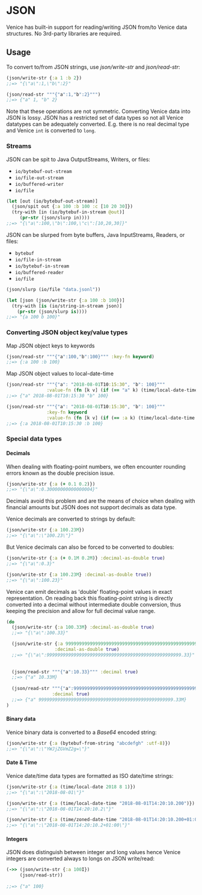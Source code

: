 # JSON

Venice has built-in support for reading/writing JSON from/to Venice data 
structures. No 3rd-party libraries are required.


## Usage

To convert to/from JSON strings, use *json/write-str* and *json/read-str*:

```clojure
(json/write-str {:a 1 :b 2})
;;=> "{\"a\":1,\"b\":2}"

(json/read-str """{"a":1,"b":2}""")
;;=> {"a" 1, "b" 2}
```

Note that these operations are not symmetric. Converting Venice data into JSON is lossy. 
JSON has a restricted set of data types so not all Venice datatypes can be adequately 
converted. E.g. there is no real decimal type and Venice `int` is converted to `long`.


### Streams

JSON can be spit to Java OutputStreams, Writers, or files:
 * `io/bytebuf-out-stream`
 * `io/file-out-stream`
 * `io/buffered-writer`
 * `io/file`

```clojure
(let [out (io/bytebuf-out-stream)]
  (json/spit out {:a 100 :b 100 :c [10 20 30]})
  (try-with [in (io/bytebuf-in-stream @out)]
     (pr-str (json/slurp in))))
;;=> "{\"a\":100,\"b\":100,\"c\":[10,20,30]}"
```


JSON can be slurped from byte buffers, Java InputStreams, Readers, or files:
 * `bytebuf`
 * `io/file-in-stream`
 * `io/bytebuf-in-stream`
 * `io/buffered-reader`
 * `io/file`

```clojure
(json/slurp (io/file "data.jsonl"))
```

```clojure
(let [json (json/write-str {:a 100 :b 100})]
  (try-with [is (io/string-in-stream json)]
    (pr-str (json/slurp is))))
;;=> "{a 100 b 100}"
```


### Converting JSON object key/value types

Map JSON object keys to keywords

```clojure
(json/read-str """{"a":100,"b":100}""" :key-fn keyword)
;;=> {:a 100 :b 100}
```

Map JSON object values to local-date-time

```clojure
(json/read-str """{"a": "2018-08-01T10:15:30", "b": 100}""" 
               :value-fn (fn [k v] (if (== "a" k) (time/local-date-time v) v)))
;;=> {"a" 2018-08-01T10:15:30 "b" 100}
```

```clojure
(json/read-str """{"a": "2018-08-01T10:15:30", "b": 100}""" 
               :key-fn keyword 
               :value-fn (fn [k v] (if (== :a k) (time/local-date-time v) v)))
;;=> {:a 2018-08-01T10:15:30 :b 100}
```


### Special data types

#### Decimals

When dealing with floating-point numbers, we often encounter rounding 
errors known as the double precision issue.

```clojure
(json/write-str {:a (+ 0.1 0.2)})
;;=> "{\"a\":0.30000000000000004}"
```

Decimals avoid this problem and are the means of choice when dealing
with financial amounts but JSON does not support decimals as data type.


Venice decimals are converted to strings by default:

```clojure
(json/write-str {:a 100.23M})
;;=> "{\"a\":\"100.23\"}"
```

But Venice decimals can also be forced to be converted to doubles:

```clojure
(json/write-str {:a (+ 0.1M 0.2M)} :decimal-as-double true)
;;=> "{\"a\":0.3}"

(json/write-str {:a 100.23M} :decimal-as-double true))
;;=> "{\"a\":100.23}"
```

Venice can emit decimals as 'double' floating-point values in 
exact representation. On reading back this floating-point string
is directly converted into a decimal without intermediate double 
conversion, thus keeping the precision and allow for full decimal 
value range.

```clojure
(do
  (json/write-str {:a 100.33M} :decimal-as-double true)
  ;;=> "{\"a\":100.33}"

  (json/write-str {:a 99999999999999999999999999999999999999999999999999.33M} 
                  :decimal-as-double true)
  ;;=> "{\"a\":99999999999999999999999999999999999999999999999999.33}"
  
  
  (json/read-str """{"a":10.33}""" :decimal true)
  ;;=> {"a" 10.33M}  
  
  (json/read-str """{"a":99999999999999999999999999999999999999999999999999.33}""" 
                 :decimal true)
  ;;=> {"a" 99999999999999999999999999999999999999999999999999.33M}  
)
```


#### Binary data

Venice binary data is converted to a _Base64_ encoded string:

```clojure
(json/write-str {:a (bytebuf-from-string "abcdefgh" :utf-8)})
;;=> "{\"a\":\"YWJjZGVmZ2g=\"}"
```


#### Date & Time

Venice date/time data types are formatted as ISO date/time strings: 

```clojure
(json/write-str {:a (time/local-date 2018 8 1)})
;;=> "{\"a\":\"2018-08-01\"}"

(json/write-str {:a (time/local-date-time "2018-08-01T14:20:10.200")})
;;=> "{\"a\":\"2018-08-01T14:20:10.2\"}"

(json/write-str {:a (time/zoned-date-time "2018-08-01T14:20:10.200+01:00")})
;;=> "{\"a\":\"2018-08-01T14:20:10.2+01:00\"}"
```


#### Integers

JSON does distinguish between integer and long values hence Venice integers 
are converted always to longs on JSON write/read:

```clojure
(->> (json/write-str {:a 100I})
     (json/read-str))
     
;;=> {"a" 100}
```


